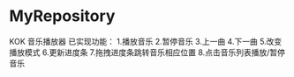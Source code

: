 # MyRepository
KOK 音乐播放器
已实现功能：
1.播放音乐
2.暂停音乐
3.上一曲
4.下一曲
5.改变播放模式
6.更新进度条
7.拖拽进度条跳转音乐相应位置
8.点击音乐列表播放/暂停音乐

